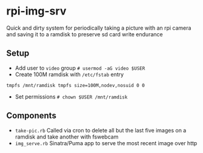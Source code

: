 # rpi-img-srv
Quick and dirty system for periodically taking a picture with an rpi camera and saving it to a ramdisk to preserve sd card write endurance

## Setup
- Add user to `video` group `# usermod -aG video $USER`
- Create 100M ramdisk with `/etc/fstab` entry
```
tmpfs /mnt/ramdisk tmpfs size=100M,nodev,nosuid 0 0
```
- Set permissions `# chown $USER /mnt/ramdisk`

## Components
- `take-pic.rb` Called via cron to delete all but the last five images on a ramdisk and take another with fswebcam
- `img_serve.rb` Sinatra/Puma app to serve the most recent image over http